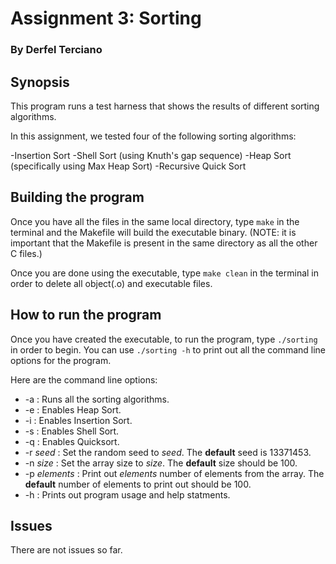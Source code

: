 # Assignment 3: Sorting
### By Derfel Terciano

## Synopsis

This program runs a test harness that shows the results of different sorting algorithms.

In this assignment, we tested four of the following sorting algorithms:

-Insertion Sort
-Shell Sort (using Knuth's gap sequence)
-Heap Sort (specifically using Max Heap Sort)
-Recursive Quick Sort

## Building the program

Once you have all the files in the same local directory, type `make` in the terminal and the Makefile
will build the executable binary. (NOTE: it is important that the Makefile is present in the same directory
as all the other C files.)

Once you are done using the executable, type `make clean` in the terminal in order to delete all
object(.o) and executable files.

## How to run the program

Once you have created the executable, to run the program, type `./sorting` in order to begin.
You can use `./sorting -h` to print out all the command line options for the program.

Here are the command line options:

- -a : Runs all the sorting algorithms.
- -e : Enables Heap Sort.
- -i : Enables Insertion Sort.
- -s : Enables Shell Sort.
- -q : Enables Quicksort.
- -r *seed* : Set the random seed to *seed*. The **default** seed is 13371453.
- -n *size* : Set the array size to *size*. The **default** size should be 100.
- -p *elements* : Print out *elements* number of elements from the array.  The **default** number of elements to print out should be 100. 
- -h : Prints out program usage and help statments.

## Issues

There are not issues so far.

